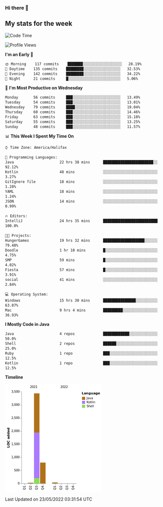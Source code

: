 ### Hi there 👋

## My stats for the week
<!--START_SECTION:waka-->
![Code Time](http://img.shields.io/badge/Code%20Time-188%20hrs%201%20min-blue)

![Profile Views](http://img.shields.io/badge/Profile%20Views-1-blue)

**I'm an Early 🐤** 

```text
🌞 Morning    117 commits    ███████░░░░░░░░░░░░░░░░░░   28.19% 
🌆 Daytime    135 commits    ████████░░░░░░░░░░░░░░░░░   32.53% 
🌃 Evening    142 commits    ████████░░░░░░░░░░░░░░░░░   34.22% 
🌙 Night      21 commits     █░░░░░░░░░░░░░░░░░░░░░░░░   5.06%

```
📅 **I'm Most Productive on Wednesday** 

```text
Monday       56 commits     ███░░░░░░░░░░░░░░░░░░░░░░   13.49% 
Tuesday      54 commits     ███░░░░░░░░░░░░░░░░░░░░░░   13.01% 
Wednesday    79 commits     ████░░░░░░░░░░░░░░░░░░░░░   19.04% 
Thursday     60 commits     ███░░░░░░░░░░░░░░░░░░░░░░   14.46% 
Friday       63 commits     ███░░░░░░░░░░░░░░░░░░░░░░   15.18% 
Saturday     55 commits     ███░░░░░░░░░░░░░░░░░░░░░░   13.25% 
Sunday       48 commits     ███░░░░░░░░░░░░░░░░░░░░░░   11.57%

```


📊 **This Week I Spent My Time On** 

```text
⌚︎ Time Zone: America/Halifax

💬 Programming Languages: 
Java                     22 hrs 38 mins      ███████████████████████░░   92.12% 
Kotlin                   48 mins             ░░░░░░░░░░░░░░░░░░░░░░░░░   3.27% 
GitIgnore file           18 mins             ░░░░░░░░░░░░░░░░░░░░░░░░░   1.28% 
YAML                     18 mins             ░░░░░░░░░░░░░░░░░░░░░░░░░   1.24% 
JSON                     14 mins             ░░░░░░░░░░░░░░░░░░░░░░░░░   0.99%

🔥 Editors: 
IntelliJ                 24 hrs 35 mins      █████████████████████████   100.0%

🐱‍💻 Projects: 
HungerGames              19 hrs 32 mins      ███████████████████░░░░░░   79.48% 
Doodle                   1 hr 10 mins        █░░░░░░░░░░░░░░░░░░░░░░░░   4.75% 
SMP                      59 mins             █░░░░░░░░░░░░░░░░░░░░░░░░   4.02% 
Fiesta                   57 mins             █░░░░░░░░░░░░░░░░░░░░░░░░   3.91% 
social                   41 mins             ░░░░░░░░░░░░░░░░░░░░░░░░░   2.84%

💻 Operating System: 
Windows                  15 hrs 30 mins      ███████████████░░░░░░░░░░   63.07% 
Mac                      9 hrs 4 mins        █████████░░░░░░░░░░░░░░░░   36.93%

```

**I Mostly Code in Java** 

```text
Java                     4 repos             ████████████░░░░░░░░░░░░░   50.0% 
Shell                    2 repos             ██████░░░░░░░░░░░░░░░░░░░   25.0% 
Ruby                     1 repo              ███░░░░░░░░░░░░░░░░░░░░░░   12.5% 
Kotlin                   1 repo              ███░░░░░░░░░░░░░░░░░░░░░░   12.5%

```


**Timeline**

![Chart not found](https://raw.githubusercontent.com/lyndseyy/lyndseyy/main/charts/bar_graph.png) 


 Last Updated on 23/05/2022 03:31:54 UTC
<!--END_SECTION:waka-->
